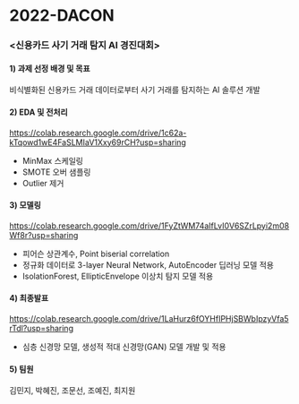 # 2022-DACON

### <신용카드 사기 거래 탐지 AI 경진대회>

#### 1) 과제 선정 배경 및 목표

비식별화된 신용카드 거래 데이터로부터 사기 거래를 탐지하는 AI 솔루션 개발

#### 2) EDA 및 전처리

https://colab.research.google.com/drive/1c62a-kTqowd1wE4FaSLMIaV1Xxy69rCH?usp=sharing

- MinMax 스케일링
- SMOTE 오버 샘플링
- Outlier 제거

#### 3) 모델링

https://colab.research.google.com/drive/1FyZtWM74aIfLvI0V6SZrLpyi2m08Wf8r?usp=sharing

- 피어슨 상관계수, Point biserial correlation
- 정규화 데이터로 3-layer Neural Network, AutoEncoder 딥러닝 모델 적용
- IsolationForest, EllipticEnvelope 이상치 탐지 모델 적용

#### 4) 최종발표

https://colab.research.google.com/drive/1LaHurz6fOYHfIPHjSBWbIpzyVfa5rTdl?usp=sharing

- 심층 신경망 모델, 생성적 적대 신경망(GAN) 모델 개발 및 적용

#### 5) 팀원
김민지, 박혜진, 조문선, 조예진, 최지원
